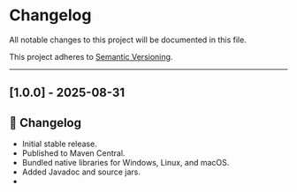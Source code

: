 # Changelog

All notable changes to this project will be documented in this file.

This project adheres to [Semantic Versioning](https://semver.org/).

---

## [1.0.0] - 2025-08-31

## 📝 Changelog

- Initial stable release.
- Published to Maven Central.
- Bundled native libraries for Windows, Linux, and macOS.
- Added Javadoc and source jars.
- 